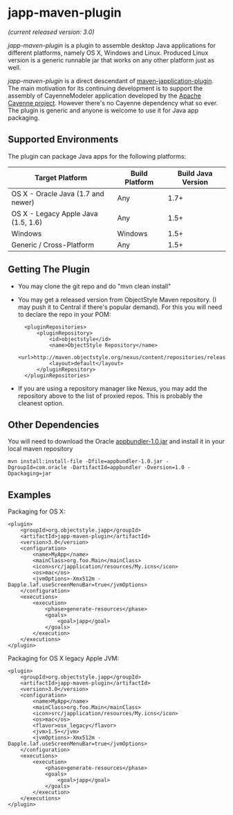 japp-maven-plugin
=================
_(current released version: 3.0)_

_japp-maven-plugin_ is a plugin to assemble desktop Java applications for different platforms, namely OS X, Windows and Linux. Produced Linux version is a generic runnable jar that works on any other platform just as well.

_japp-maven-plugin_ is a direct descendant of [maven-japplication-plugin](http://wiki.wocommunity.org/display/WOL/maven-japplication-plugin). The main motivation for its continuing development is to support the assembly of CayenneModeler application developed by the [Apache Cayenne project](http://cayenne.apache.org/). However there's no Cayenne dependency what so ever. The plugin is generic and anyone is welcome to use it for Java app packaging.

Supported Environments
----------------------

The plugin can package Java apps for the following platforms:

|Target Platform|Build Platform|Build Java Version
|---------------|--------------|-------------------
|OS X - Oracle Java (1.7 and newer)|Any|1.7+
|OS X - Legacy Apple Java (1.5, 1.6)|Any|1.5+
|Windows|Windows|1.5+
|Generic / Cross-Platform|Any|1.5+

Getting The Plugin
------------------

* You may clone the git repo and do "mvn clean install"
* You may get a released version from ObjectStyle Maven repository. (I may push it to Central if there's popular demand). For this you will need to declare the repo in your POM:

		<pluginRepositories>
			<pluginRepository>
				<id>objectstyle</id>
				<name>ObjectStyle Repository</name>
				<url>http://maven.objectstyle.org/nexus/content/repositories/releases</url>
				<layout>default</layout>
			</pluginRepository>
		</pluginRepositories>

* If you are using a repository manager like Nexus, you may add the repository above to the list of proxied repos. This is probably the cleanest option.

Other Dependencies
------------------

You will need to download the Oracle [appbundler-1.0.jar](https://java.net/projects/appbundler/downloads/download/appbundler-1.0.jar) and install it in your local maven repository

	mvn install:install-file -Dfile=appbundler-1.0.jar -DgroupId=com.oracle -DartifactId=appbundler -Dversion=1.0 -Dpackaging=jar

Examples
--------

Packaging for OS X:

	<plugin>
		<groupId>org.objectstyle.japp</groupId>
		<artifactId>japp-maven-plugin</artifactId>
		<version>3.0</version>
		<configuration>
			<name>MyApp</name>
			<mainClass>org.foo.Main</mainClass>
			<icon>src/japplication/resources/My.icns</icon>
			<os>mac</os>
			<jvmOptions>-Xmx512m -Dapple.laf.useScreenMenuBar=true</jvmOptions>
		</configuration>
		<executions>
			<execution>
				<phase>generate-resources</phase>
				<goals>
					<goal>japp</goal>
				</goals>
			</execution>
		</executions>
	</plugin>

Packaging for OS X legacy Apple JVM:

	<plugin>
		<groupId>org.objectstyle.japp</groupId>
		<artifactId>japp-maven-plugin</artifactId>
		<version>3.0</version>
		<configuration>
			<name>MyApp</name>
			<mainClass>org.foo.Main</mainClass>
			<icon>src/japplication/resources/My.icns</icon>
			<os>mac</os>
			<flavor>osx_legacy</flavor>
			<jvm>1.5+</jvm>
			<jvmOptions>-Xmx512m -Dapple.laf.useScreenMenuBar=true</jvmOptions>
		</configuration>
		<executions>
			<execution>
				<phase>generate-resources</phase>
				<goals>
					<goal>japp</goal>
				</goals>
			</execution>
		</executions>
	</plugin>
